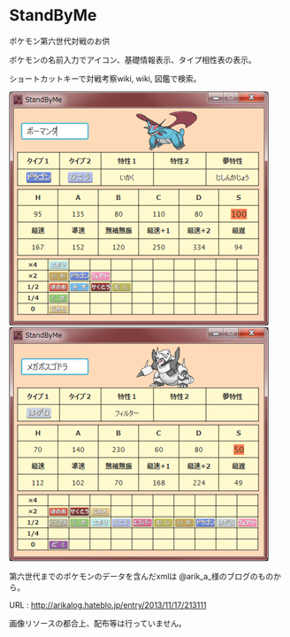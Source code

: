# StandByMe
ポケモン第六世代対戦のお供


ポケモンの名前入力でアイコン、基礎情報表示、タイプ相性表の表示。

ショートカットキーで対戦考察wiki, wiki, 図鑑で検索。

![image_alt_text](https://github.com/KingC100/StandByMe/blob/master/bosugodora.jpeg?raw=true)
![image_alt_text](https://github.com/KingC100/StandByMe/blob/master/bo-manda.jpeg?raw=true)

第六世代までのポケモンのデータを含んだxmlは
@arik_a_様のブログのものから。

URL : http://arikalog.hateblo.jp/entry/2013/11/17/213111

画像リソースの都合上、配布等は行っていません。
